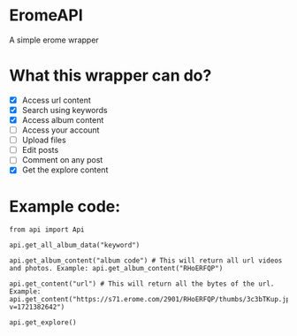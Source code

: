 # EromeAPI
A simple erome wrapper

# What this wrapper can do?

- [x] Access url content
- [x] Search using keywords
- [x] Access album content
- [ ] Access your account
- [ ] Upload files
- [ ] Edit posts
- [ ] Comment on any post
- [x] Get the explore content

# Example code:
```
from api import Api

api.get_all_album_data("keyword")

api.get_album_content("album code") # This will return all url videos and photos. Example: api.get_album_content("RHoERFQP")

api.get_content("url") # This will return all the bytes of the url. Example: api.get_content("https://s71.erome.com/2901/RHoERFQP/thumbs/3c3bTKup.jpeg?v=1721382642")

api.get_explore()
```
